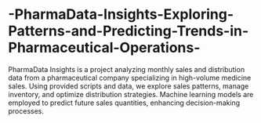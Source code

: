 # -PharmaData-Insights-Exploring-Patterns-and-Predicting-Trends-in-Pharmaceutical-Operations-



PharmaData Insights is a project analyzing monthly sales and distribution data from a pharmaceutical company specializing in high-volume medicine sales. Using provided scripts and data, we explore sales patterns, manage inventory, and optimize distribution strategies. Machine learning models are employed to predict future sales quantities, enhancing decision-making processes.
